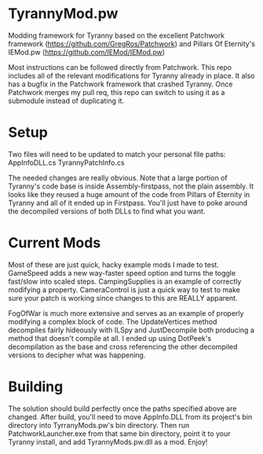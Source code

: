 # TyrannyMod.pw
Modding framework for Tyranny based on the excellent Patchwork framework (https://github.com/GregRos/Patchwork) and Pillars Of Eternity's IEMod.pw (https://github.com/IEMod/IEMod.pw)

Most instructions can be followed directly from Patchwork.  This repo includes all of the relevant modifications for Tyranny already in place.  It also has a bugfix in the Patchwork framework that crashed Tyranny.  Once Patchwork merges my pull req, this repo can switch to using it as a submodule instead of duplicating it.

# Setup

Two files will need to be updated to match your personal file paths:
AppInfoDLL.cs 
TyrannyPatchInfo.cs

The needed changes are really obvious.  Note that a large portion of Tyranny's code base is inside Assembly-firstpass, not the plain assembly.  It looks like they reused a huge amount of the code from Pillars of Eternity in Tyranny and all of it ended up in Firstpass.  You'll just have to poke around the decompiled versions of both DLLs to find what you want.

# Current Mods

Most of these are just quick, hacky example mods I made to test.  GameSpeed adds a new way-faster speed option and turns the toggle fast/slow into scaled steps.  CampingSupplies is an example of correctly modifying a property.  CameraControl is just a quick way to test to make sure your patch is working since changes to this are REALLY apparent.

FogOfWar is much more extensive and serves as an example of properly modifying a complex block of code. The UpdateVertices method decompiles fairly hideously with ILSpy and JustDecompile both producing a method that doesn't compile at all.  I ended up using DotPeek's decompilation as the base and cross referencing the other decompiled versions to decipher what was happening.

# Building

The solution should build perfectly once the paths specified above are changed.  After build, you'll need to move AppInfo.DLL from its project's bin directory into TyrranyMods.pw's bin directory.  Then run PatchworkLauncher.exe from that same bin directory, point it to your Tyranny install, and add TyrannyMods.pw.dll as a mod. Enjoy!